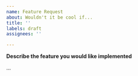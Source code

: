 ```yaml
---
name: Feature Request
about: Wouldn't it be cool if...
title: ''
labels: draft
assignees: ''

---
```


**Describe the feature you would like implemented**

...
